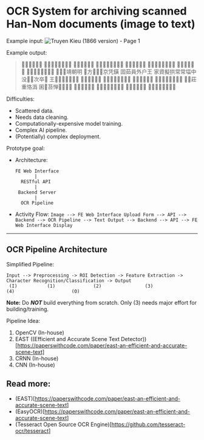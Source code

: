 # OCR System for archiving scanned Han-Nom documents (image to text)

Example input: ![Truyen Kieu (1866 version) - Page 1](http://www.nomfoundation.org/data/kieu/1866/page01a.jpg)

Example output:

> 𤾓𢆥𥪞揆𠊛些
> 𡦂才𡦂命窖𱺵恄饒
> 𣦆戈没局𣷭橷
> 仍調𬖉𧡊㐌𤴬疸𢚸
> 𨔍之彼嗇斯豊
> 𡗶撑涓貝𦟐紅打㭴
> 稿𦹳吝𱠎𠓀畑
> 風情固錄群傳史撑
> 浪𢆥󰞸靖朝明
> 𦊚方𪹚𣼽𠄩京凭鐄
> 固茹員外户王
> 家資擬拱常常堛中
> 没𤳆𡥵次卒𢚸
> 王󰞹𱺵𡦂綏𣳔儒家
> 頭𢚸𠄩妸素娥
> 翠翹𱺵姉㛪𱺵翠雲
> 枚骨格雪精神
> 没𠊛没𨤔𨑮分院𨑮
> 雲󰏙莊重恪潙
> 囷𦝄苔惮󰞺𧍋𦬑囊
> 花唭玉説端莊
> 𩄲輸渃𩯀雪讓牟䏧
> 翹強色稍漫𣻕
> 搊皮才色吏𱺵分欣

Difficulties:

- Scattered data.
- Needs data cleaning.
- Computationally-expensive model training.
- Complex AI pipeline.
- (Potentially) complex deployment.

Prototype goal:

- Architecture:
  ```text
  FE Web Interface
         |
    RESTful API
         |
   Backend Server
         |
    OCR Pipeline
  ```
- Activity Flow:
  `Image --> FE Web Interface Upload Form --> API --> Backend --> OCR Pipeline --> Text Output --> Backend --> API --> FE Web Interface Display`

---


## OCR Pipeline Architecture

Simplified Pipeline:

```text
Input --> Preprocessing -> ROI Detection -> Feature Extraction -> Character Recognition/Classification -> Output
 (I)           (1)              (2)                (3)                             (4)                     (O)
```

**Note:** Do **_NOT_** build everything from scratch. Only (3) needs major effort for building/training.

Pipeline Idea:

1. OpenCV (In-house)
2. EAST ((Efficient and Accurate Scene Text Detector))[https://paperswithcode.com/paper/east-an-efficient-and-accurate-scene-text]
3. CRNN (In-house)
4. CNN (In-house)


## Read more:

- (EAST)[https://paperswithcode.com/paper/east-an-efficient-and-accurate-scene-text]
- (EasyOCR)[https://paperswithcode.com/paper/east-an-efficient-and-accurate-scene-text]
- (Tesseract Open Source OCR Engine)[https://github.com/tesseract-ocr/tesseract]

